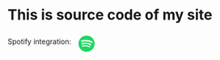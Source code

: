 # This is source code of my site
<style>
a img {
  vertical-align: middle;
  margin: 5px 0 0 10px;
}

a:hover img {
  filter: blur(3px);
}
</style>

Spotify integration: <a href="https://github.com/tthn0/Spotify-Readme"><img src="icons/spotify.png" alt="Spotify Icon" width="32"></a>
